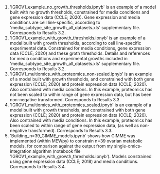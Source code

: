 1. 'IGROV1_example_no_growth_thresholds.ipnyb' is an example of a model built with no growth thresholds, constrained for media conditions and gene expression data (CCLE; 2020). Gene expression and media conditions are cell line-specific, according to 'media_subtype_site_growth_all_datasets.xls' supplementary file. Corresponds to Results 3.2.
2. 'IGROV1_example_with_growth_thresholds.ipnyb' is an example of a model built with growth thresholds, according to cell line-specific experimental data. Constrained for media conditions, gene expression data (CCLE; 2020) and these groth thresholds. Details and references for media conditions and experimental growths included in 'media_subtype_site_growth_all_datasets.xls' supplementary file. Corresponds to Results 3.2.
3. 'IGROV1_multiomics_with_proteomics_non-scaled.ipnyb' is an example of a model built with growth thresholds, and constrained with both gene expression (CCLE; 2020) and protein expression data (CCLE; 2020). Also contrained with media conditions. In this example, proteomics has not been scaled to within range of gene expression data, but has been non-negative transformed. Corresponds to Results 3.3. 
4. 'IGROV1_multiomics_with_proteomics_scaled.ipnyb' is an example of a model built with growth thresholds, and constrained with both gene expression (CCLE; 2020) and protein expression data (CCLE; 2020). Also contrained with media conditions. In this example, proteomics has been scaled to within range of gene expression data, (as well as non-negative transformed). Corresponds to Results 3.3. 
5. 'Building_n=39_GIMME_models.ipynb' shows how GIMME was implemented (within MEWpy) to constrain n=39 ovarian metabolic models, for comparison against the output from my single-omics-integration algorithm (notebook file 'IGROV1_example_with_growth_thresholds.ipnyb'). Models constrained using gene expression data (CCLE; 2018) and media conditions. Corresponds to Results 3.4.
